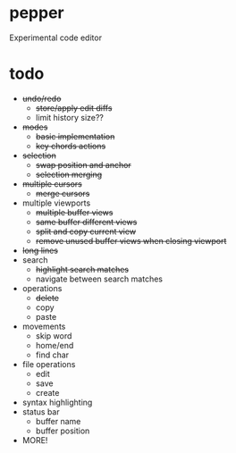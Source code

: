 # pepper
Experimental code editor

# todo
- ~~undo/redo~~
	- ~~store/apply edit diffs~~
	- limit history size??
- ~~modes~~
	- ~~basic implementation~~
	- ~~key chords actions~~
- ~~selection~~
	- ~~swap position and anchor~~
	- ~~selection merging~~
- ~~multiple cursors~~
	- ~~merge cursors~~
- multiple viewports
	- ~~multiple buffer views~~
	- ~~same buffer different views~~
	- ~~split and copy current view~~
	- ~~remove unused buffer views when closing viewport~~
- ~~long lines~~
- search
	- ~~highlight search matches~~
	- navigate between search matches
- operations
	- ~~delete~~
	- copy
	- paste
- movements
	- skip word
	- home/end
	- find char
- file operations
	- edit
	- save
	- create
- syntax highlighting
- status bar
	- buffer name
	- buffer position
- MORE!
